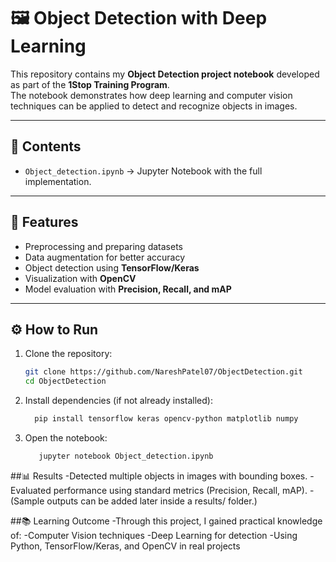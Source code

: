 # 🖼️ Object Detection with Deep Learning  

This repository contains my **Object Detection project notebook** developed as part of the **1Stop Training Program**.  
The notebook demonstrates how deep learning and computer vision techniques can be applied to detect and recognize objects in images.  

---

## 📌 Contents  
- `Object_detection.ipynb` → Jupyter Notebook with the full implementation.  

---

## 🚀 Features  
- Preprocessing and preparing datasets  
- Data augmentation for better accuracy  
- Object detection using **TensorFlow/Keras**  
- Visualization with **OpenCV**  
- Model evaluation with **Precision, Recall, and mAP**  

---

## ⚙️ How to Run  

1. Clone the repository:  
   ```bash
   git clone https://github.com/NareshPatel07/ObjectDetection.git
   cd ObjectDetection


2. Install dependencies (if not already installed):

    ```bash
      pip install tensorflow keras opencv-python matplotlib numpy


3. Open the notebook:
   ```bash
      jupyter notebook Object_detection.ipynb

##📊 Results
 -Detected multiple objects in images with bounding boxes.
 -Evaluated performance using standard metrics (Precision, Recall, mAP).
 -(Sample outputs can be added later inside a results/ folder.)

##📚 Learning Outcome
-Through this project, I gained practical knowledge of:
-Computer Vision techniques
-Deep Learning for detection
-Using Python, TensorFlow/Keras, and OpenCV in real projects

